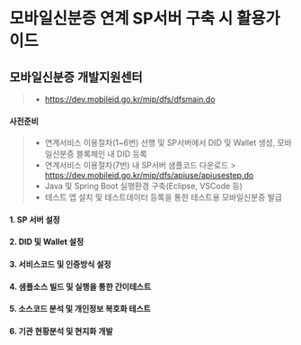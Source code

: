 # 모바일신분증 연계 SP서버 구축 시 활용가이드

## 모바일신분증 개발지원센터
 > - https://dev.mobileid.go.kr/mip/dfs/dfsmain.do

#### 사전준비
> - 연계서비스 이용절차(1~6번) 선행 및 SP서버에서 DID 및 Wallet 생성, 모바일신분증 블록체인 내 DID 등록
> - 연계서비스 이용절차(7번) 내 SP서버 샘플코드 다운로드 > https://dev.mobileid.go.kr/mip/dfs/apiuse/apiusestep.do
> - Java 및 Spring Boot 실행환경 구축(Eclipse, VSCode 등)
> - 테스트 앱 설치 및 테스트데이터 등록을 통한 테스트용 모바일신분증 발급

#### 1. SP 서버 설정

#### 2. DID 및 Wallet 설정

#### 3. 서비스코드 및 인증방식 설정

#### 4. 샘플소스 빌드 및 실행을 통한 간이테스트

#### 5. 소스코드 분석 및 개인정보 복호화 테스트

#### 6. 기관 현황분석 및 현지화 개발
